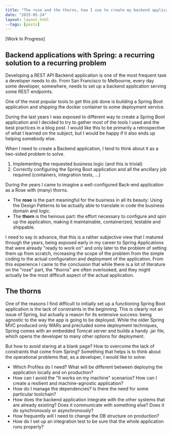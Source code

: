 ```yaml
---
title: "The rose and the thorns, how I use to create my backend applications"
date: "2025-05-24"
layout: layout.html
--tags: [posts]
---
```


[Work In Progress]

## Backend applications with Spring: a recurring solution to a recurring problem

Developing a REST API Backend application is one of the most frequent task a developer needs to do.
From San Francisco to Melbourne, every day some developer, somewhere, needs to set up a backend application serving some REST endpoints.

One of the most popular tools to get this job done is building a Spring Boot application and shipping the docker container to some deployment service.

During the last years I was exposed to different way to create a Spring Boot application and I decided to try to gather most of the tools I used
and the best practices in a blog post. I would like this to be primarily a retrospective of what I learned on the subject, but I would be happy if it also ends up helping somebody else.

When I need to create a Backend application, I tend to think about it as a two-sided problem to solve.

1. Implementing the requested business logic (and this is trivial)
2. Correctly configuring the Spring Boot application and all the ancillary job required (containers, integration tests, ...)

During the years I came to imagine a well-configured Back-end application as a Rose with (many) thorns.

- The **rose** is the part meaningful for the business in all its beauty: Using the Design Patterns to be actually able to translate in code the business domain and logic.
- The **thorn** is the heinous part: the effort necessary to configure and spin up the application, making it maintainable, containerized, testable and shippable.

I need to say in advance, that this is a rather subjective view that I matured through the years, being exposed early in my career to Spring Applications that were already "ready to work on" and only
later to the problem of setting them up from scratch, increasing the scope of the problem from the simple coding to the actual configuration and deployment of the application.
From this experience I came to the conclusion that while there is a lot of literature on the "rose" part, the "thorns" are often overlooked, and they might actually be the most difficult aspect of the actual application.

## The thorns

One of the reasons I find difficult to initially set up a functioning Spring Boot application is the lack of constraints in the beginning.
This is clearly not an issue of Spring, but actually a reason for its extensive success: being agnostic to the way the app is going to be deployed.
While the older Spring MVC produced only WARs and precluded some deployment techniques, Spring comes with an embedded Tomcat server and builds a handy .jar file, which opens the developer to many other options for deployment.

But how to avoid staring at a blank page? How to overcome the lack of constraints that come from Spring?
Something that helps is to think about the operational problems that, as a developer, I would like to solve:

- Which Profiles do I need? What will be different between deploying the application locally and on production?
- How can I avoid the "It works on my machine" scenarios? How can I create a resilient and machine-agnostic application?
- How do I manage the dependencies? Is there the need for some particular toolchain?
- How does the backend application integrate with the other systems that are already existing? Does it communicate with something else? Does it do synchronously or asynchronously?
- How frequently will I need to change the DB structure on production?
- How do I set up an integration test to be sure that the whole application runs properly?






